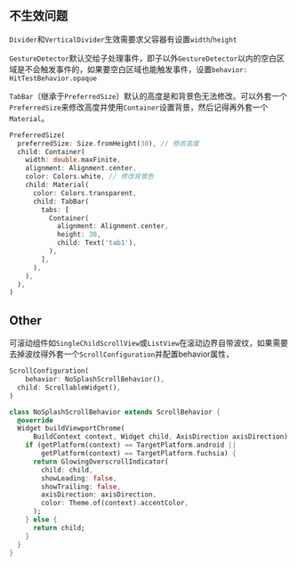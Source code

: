 ## 不生效问题

`Divider`和`VerticalDivider`生效需要求父容器有设置`width`/`height`

`GestureDetector`默认交给子处理事件，即子以外`GestureDetector`以内的空白区域是不会触发事件的，如果要空白区域也能触发事件，设置`behavior: HitTestBehavior.opaque`

`TabBar`（继承于`PreferredSize`）默认的高度是和背景色无法修改。可以外套一个`PreferredSize`来修改高度并使用`Container`设置背景，然后记得再外套一个`Material`。

```dart
PreferredSize(
  preferredSize: Size.fromHeight(30), // 修改高度
  child: Container(
    width: double.maxFinite,
    alignment: Alignment.center,
    color: Colors.white, // 修改背景色
    child: Material(
      color: Colors.transparent,
      child: TabBar(
        tabs: [
          Container(
            alignment: Alignment.center,
            height: 30,
            child: Text('tab1'),
          ),
        ],
      ),
    ),
  ),
)
```

## Other

可滚动组件如`SingleChildScrollView`或`ListView`在滚动边界自带波纹，如果需要去掉波纹得外套一个`ScrollConfiguration`并配置behavior属性，

```dart
ScrollConfiguration(
	behavior: NoSplashScrollBehavior(),
  child: ScrollableWidget(),
)

class NoSplashScrollBehavior extends ScrollBehavior {
  @override
  Widget buildViewportChrome(
      BuildContext context, Widget child, AxisDirection axisDirection) {
    if (getPlatform(context) == TargetPlatform.android ||
        getPlatform(context) == TargetPlatform.fuchsia) {
      return GlowingOverscrollIndicator(
        child: child,
        showLeading: false,
        showTrailing: false,
        axisDirection: axisDirection,
        color: Theme.of(context).accentColor,
      );
    } else {
      return child;
    }
  }
}

```

